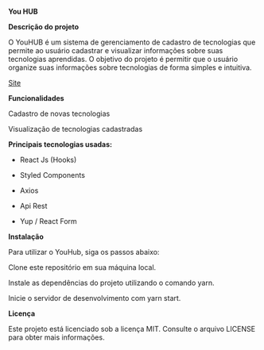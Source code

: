 **You HUB**


**Descrição do projeto**


O YouHUB é um sistema de gerenciamento de cadastro de tecnologias que permite ao usuário cadastrar e visualizar informações sobre suas tecnologias aprendidas. O objetivo do projeto é permitir que o usuário organize suas informações sobre tecnologias de forma simples e intuitiva.


<a href="https://youhub-mu.vercel.app/">Site</a>    


**Funcionalidades**


Cadastro de novas tecnologias


Visualização de tecnologias cadastradas


**Principais tecnologias usadas:** 


- React Js (Hooks)


- Styled Components


- Axios


- Api Rest


- Yup / React Form




**Instalação**


Para utilizar o YouHub, siga os passos abaixo:


Clone este repositório em sua máquina local.


Instale as dependências do projeto utilizando o comando yarn.


Inicie o servidor de desenvolvimento com yarn start.







**Licença**


Este projeto está licenciado sob a licença MIT. Consulte o arquivo LICENSE para obter mais informações.
